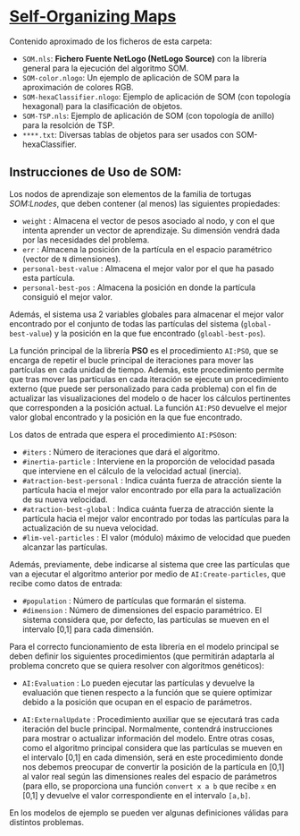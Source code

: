 # [Self-Organizing Maps](http://www.cs.us.es/~fsancho/?e=76)

Contenido aproximado de los ficheros de esta carpeta:

+ `SOM.nls`: **Fichero Fuente NetLogo (NetLogo Source)** con la librería general para la ejecución del algoritmo SOM.
+ `SOM-color.nlogo`: Un ejemplo de aplicación de SOM para la aproximación de colores RGB.
+ `SOM-hexaClassifier.nlogo`: Ejemplo de aplicación de SOM (con topología hexagonal) para la clasificación de objetos.
+ `SOM-TSP.nls`: Ejemplo de aplicación de SOM (con topología de anillo) para la resolción de TSP.
+ `****.txt`: Diversas tablas de objetos para ser usados con SOM-hexaClassifier.

## Instrucciones de Uso de SOM:

Los nodos de aprendizaje son elementos de la familia de tortugas _SOM:Lnodes_, que deben contener (al menos) las siguientes propiedades:

+ `weight` : Almacena el vector de pesos asociado al nodo, y con el que intenta aprender un vector de aprendizaje. Su dimensión vendrá dada por las necesidades del problema.
+ `err`  : Almacena la posición de la partícula en el espacio paramétrico (vector de `N` dimensiones).
+ `personal-best-value` : Almacena el mejor valor por el que ha pasado esta partícula.
+ `personal-best-pos` : Almacena la posición en donde la partícula consiguió el mejor valor.

Además, el sistema usa 2 variables globales para almacenar el mejor valor encontrado por el conjunto de todas las partículas del sistema (`global-best-value`) y la posición en la que fue encontrado (`gloabl-best-pos`).

La función principal de la librería **PSO** es el procedimiento `AI:PSO`, que se encarga de repetir el bucle principal de iteraciones para mover las partículas en cada unidad de tiempo. Además, este procedimiento permite que tras mover las partículas en cada iteración  se ejecute un procedimiento externo (que puede ser personalizado para cada problema) con el fin de actualizar las visualizaciones del modelo o de hacer los cálculos pertinentes que corresponden a la posición actual. La función `AI:PSO` devuelve el mejor valor global encontrado y la posición en la que fue encontrado.

Los datos de entrada que espera el procedimiento `AI:PSO`son:

+ `#iters` : Número de iteraciones que dará el algoritmo.
+ `#inertia-particle` : Interviene en la proporción de velocidad pasada que interviene en el cálculo de la velocidad actual (inercia).
+ `#atraction-best-personal` : Indica cuánta fuerza de atracción siente la partícula hacia el mejor valor encontrado por ella para la actualización de su nueva velocidad.
+ `#atraction-best-global` : Indica cuánta fuerza de atracción siente la partícula hacia el mejor valor encontrado por todas las partículas para la actualización de su nueva velocidad.
+ `#lim-vel-particles` : El valor (módulo) máximo de velocidad que pueden alcanzar las partículas.

Además, previamente, debe indicarse al sistema que cree las partículas que van a ejecutar el algoritmo anterior por medio de `AI:Create-particles`, que recibe como datos de entrada:

+ `#population` : Número de partículas que formarán el sistema.
+ `#dimension` : Número de dimensiones del espacio paramétrico. El sistema considera que, por defecto, las partículas se mueven en el intervalo [0,1] para cada dimensión.

Para el correcto funcionamiento de esta librería en el modelo principal se deben definir los siguientes procedimientos (que permitirán adaptarla al problema concreto que se quiera resolver con algoritmos genéticos):
   
+ `AI:Evaluation` : Lo pueden ejecutar las partículas y devuelve la evaluación que tienen respecto a la función que se quiere optimizar debido a la posición que ocupan en el espacio de parámetros.

+ `AI:ExternalUpdate` : Procedimiento auxiliar que se ejecutará tras cada iteración del bucle principal. Normalmente, contendrá instrucciones para mostrar o actualizar información del modelo. Entre otras cosas, como el algoritmo principal considera que las partículas se mueven en el intervalo [0,1] en cada dimensión, será en este procedimiento donde nos debemos preocupar de convertir la posición de la partícula en [0,1] al valor real según las dimensiones reales del espacio de parámetros (para ello, se proporciona una función `convert x a b` que recibe `x` en [0,1] y devuelve el valor correspondiente en el intervalo `[a,b]`. 

En los modelos de ejemplo se pueden ver algunas definiciones válidas para distintos problemas.

